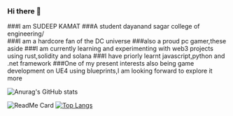 ### Hi there 👋
###I am SUDEEP KAMAT
###A student dayanand sagar college of engineering/\
###I am a hardcore fan of the DC universe
###also a proud pc gamer,these aside
###I am currently learning and experimenting with web3 projects using rust,solidity and solana 
###I have priorly learnt javascript,python and .net framework 
###One of my present interests also being game development on UE4 using blueprints,I am looking forward to explore it more

![Anurag's GitHub stats](https://github-readme-stats.vercel.app/api?username=muskbuster&show_icons=true&theme=shades-of-purple)

![ReadMe Card](https://github-readme-stats.vercel.app/api/pin/?username=muskbuster&repo=solidity-waveportal)
[![Top Langs](https://github-readme-stats.vercel.app/api/top-langs/?username=muskbuster&layout=compact)](https://github.com/anuraghazra/github-readme-stats)
